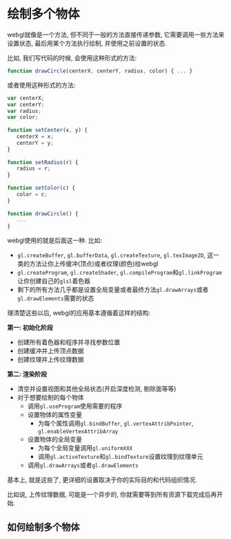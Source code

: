 # 绘制多个物体

webgl就像是一个方法, 但不同于一般的方法直接传递参数, 它需要调用一些方法来设置状态, 最后用某个方法执行绘制, 并使用之前设置的状态. 

比如, 我们写代码的时候, 会使用这种形式的方法:

```js
function drawCircle(centerX, centerY, radius, color) { ... }
```

或者使用这种形式的方法:

```js
var centerX;
var centerY;
var radius;
var color;
 
function setCenter(x, y) {
   centerX = x;
   centerY = y;
}
 
function setRadius(r) {
   radius = r;
}
 
function setColor(c) {
   color = c;
}
 
function drawCircle() {
   ...
}
```

webgl使用的就是后面这一种. 比如:

- `gl.createBuffer`, `gl.bufferData`, `gl.createTexture`, `gl.texImage2D`, 这一类的方法让你上传缓冲(顶点)或者纹理(颜色)给webgl 
- `gl.createProgram`, `gl.createShader`, `gl.compileProgram`和`gl.linkProgram`让你创建自己的`glsl`着色器
- 剩下的所有方法几乎都是设置全局变量或者最终方法`gl.drawArrays`或者`gl.drawElements`需要的状态

理清楚这些以后, webgl的应用基本遵循着这样的结构:

**第一: 初始化阶段**

- 创建所有着色器和程序并寻找参数位置
- 创建缓冲并上传顶点数据
- 创建纹理并上传纹理数据

**第二: 渲染阶段**

- 清空并设置视图和其他全局状态(开启深度检测, 剔除面等等)
- 对于想要绘制的每个物体
  - 调用`gl.useProgram`使用需要的程序
  - 设置物体的属性变量
    - 为每个属性调用`gl.bindBuffer`, `gl.vertexAttribPointer`, `gl.enableVertexAttribArray`
  - 设置物体的全局变量
    - 为每个全局变量调用`gl.uniformXXX`
    - 调用`gl.activeTexture`和`gl.bindTexture`设置纹理到纹理单元
  - 调用`gl.drawArrays`或者`gl.drawElements`

基本上, 就是这些了, 更详细的设置取决于你的实际目的和代码组织情况.

比如说, 上传纹理数据, 可能是一个异步的, 你就需要等到所有资源下载完成后再开始.

## 如何绘制多个物体


